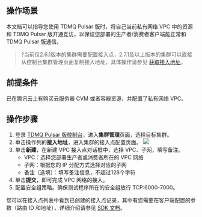 ## 操作场景

本文档可以指导您使用 TDMQ Pulsar 版时，将自己当前私有网络 VPC 中的资源和 TDMQ Pulsar 版开通互访，以保证您部署的生产者/消费者客户端能正常和 TDMQ Pulsar 版通信。

> ?当前仅2.6.1版本的集群需要配置接入点，2.7.1及以上版本的集群可以直接从控制台集群管理页面复制接入地址，具体操作请参见 [获取接入地址](https://intl.cloud.tencent.com/document/product/1110/42928)。

## 前提条件

已在腾讯云上有购买云服务器 CVM 或者容器资源，并配置了私有网络 VPC。

## 操作步骤

1. 登录 [TDMQ Pulsar 版控制台](https://console.cloud.tencent.com/tdmq)，进入**集群管理**页面，选择目标集群。
2. 单击操作列的**接入地址**，进入集群的接入点配置页面。
   ![](https://qcloudimg.tencent-cloud.cn/raw/17f1b8410d6c38d0c5dcc3d7a6ab4333.png)
3. 单击**新建**，在新建 VPC 接入点对话框中，选择 VPC、子网，填写备注。
	- VPC：选择您部署生产者或消费者所在的 VPC 网络
	- 子网：根据您的 IP 分配方式选择对应的子网
	- 备注（选填）：填写备注信息，不超过128个字符
4. 单击**提交**，即可完成 VPC 网络的接入。
5. 配置安全组策略。确保测试程序所在的安全组放行 TCP:6000-7000。

您可以在接入点列表中看到已创建的接入点记录，其中有您需要在客户端配置的参数（路由 ID 和地址），详细介绍请参见 [SDK 文档](https://intl.cloud.tencent.com/document/product/1110/42945)。

